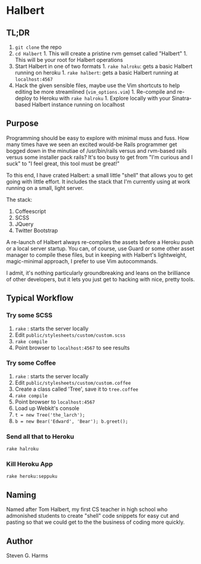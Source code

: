 # Halbert

## TL;DR

  1.  `git clone` the repo
  1.  `cd Halbert`
    1.  This will create a pristine rvm gemset called "Halbert"
    1.  This will be your root for Halbert operations
  1.  Start Halbert in one of two formats
    1.  `rake halroku`:  gets a basic Halbert running on heroku
    1.  `rake halbert`:  gets a basic Halbert running at `localhost:4567`
  1.  Hack the given sensible files, maybe use the Vim shortcuts to help
      editing be more streamlined (`vim_options.vim`)
    1.  Re-compile and re-deploy to Heroku with `rake halroku`
    1.  Explore locally with your Sinatra-based Halbert instance running
        on localhost

## Purpose

Programming should be easy to explore with minimal muss and fuss.  How many
times have we seen an excited would-be Rails programmer get bogged down
in the minutiae of /usr/bin/rails versus and rvm-based rails versus some
installer pack rails?  It's too busy to get from "I'm curious and I
suck" to "I feel great, this tool must be great!"

To this end, I have crated Halbert: a small little "shell" that allows
you to get going with little effort.  It includes the stack that I'm
currently using at work running on a small, light server.

The stack:

  1.  Coffeescript
  1.  SCSS
  1.  JQuery
  1.  Twitter Bootstrap

A re-launch of Halbert always re-compiles the assets before a Heroku
push or a local server startup.  You can, of course, use Guard or some
other asset manager to compile these files, but in keeping with
Halbert's lightweight, magic-minimal approach, I prefer to use Vim
autocommands.

I admit, it's nothing particularly groundbreaking and leans on the
brilliance of other developers, but it lets you just get to hacking with
nice, pretty tools.

## Typical Workflow

### Try some SCSS

1.  `rake` :  starts the server locally
1.  Edit `public/stylesheets/custom/custom.scss`
1.  `rake compile`
1.  Point browser to `localhost:4567` to see results

### Try some Coffee

1.  `rake` :  starts the server locally
1.  Edit `public/stylesheets/custom/custom.coffee`
1.  Create a class called 'Tree', save it to `tree.coffee`
1.  `rake compile`
1.  Point browser to `localhost:4567`
1.  Load up Webkit's console
1.  `t = new Tree('the_larch');`
1.  `b = new Bear('Edward', 'Bear'); b.greet();`

### Send all that to Heroku

`rake halroku`

### Kill Heroku App

`rake heroku:seppuku`

## Naming

Named after Tom Halbert, my first CS teacher in high school who
admonished students to create "shell" code snippets for easy cut and
pasting so that we could get to the the business of coding more quickly.

## Author

Steven G. Harms
